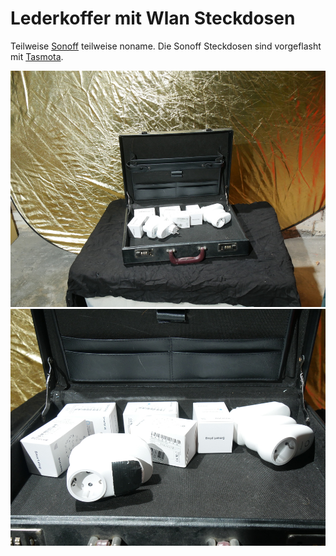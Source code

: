 # Lederkoffer mit Wlan Steckdosen

Teilweise [Sonoff](https://sonoff.tech/product/s26r2zb/) teilweise noname.
Die Sonoff Steckdosen sind vorgeflasht mit [Tasmota](https://tasmota.github.io/docs/).










[![lederkoffer-mit-wlan-steckdosen](P1940814_thumb.jpg)](P1940814.JPG)
[![lederkoffer-mit-wlan-steckdosen](P1940815_thumb.jpg)](P1940815.JPG)
